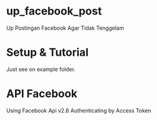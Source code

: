 # up_facebook_post
Up Postingan Facebook Agar Tidak Tenggelam

<h1> Setup & Tutorial </h1>
Just see on example folder.

<h1> API Facebook </h1>
Using Facebook Api v2.8 
Authenticating by Access Token
